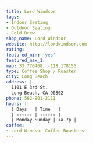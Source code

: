 ```yaml
---
title: Lord Windsor
tags:
- Indoor Seating
- Outdoor Seating
- Cold Brew
shop_name: Lord Windsor
website: http://lordwindsor.com
rating: 
featured_min: 'yes'
featured_max_1: 
map: 33.770468, -118.178155
type: Coffee Shop / Roaster
city: Long Beach
address: |-
  1101 E 3rd St,
  Long Beach, CA 90802
phone: 562-901-2111
hours: |-
  | Days   | Time   |
  | ------ | ------ |
  | Monday-Sunday | 7a-7p |
coffee:
- Lord Windsor Coffee Roasters
---
```



